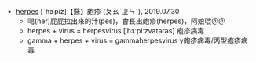- [herpes](https://tw.dictionary.search.yahoo.com/search?p=herpes) [ˋhɝpiz]【醫】皰疹 (ㄆㄠˋㄓㄣˇ), 2019.07.30
  - 喝(her)屁屁拉出來的汁(pes)，會長出皰疹(herpes)，阿娘喂＠＠
  - herpes + virus = herpesvirus [ˈhɜːpiːzvaɪərəs] 疱疹病毒
  - gamma + herpes + virus = gammaherpesvirus γ皰疹病毒/丙型疱疹病毒
